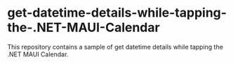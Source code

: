 # get-datetime-details-while-tapping-the-.NET-MAUI-Calendar
This repository contains a sample of get datetime details while tapping the .NET MAUI Calendar.
